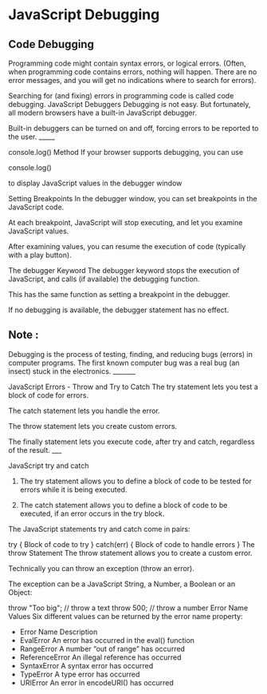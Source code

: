 # JavaScript Debugging

## Code Debugging

Programming code might contain syntax errors, or logical errors. (Often, when programming code contains errors, nothing will happen. There are no error messages, and you will get no indications where to search for errors).

Searching for (and fixing) errors in programming code is called code debugging.
JavaScript Debuggers
Debugging is not easy. But fortunately, all modern browsers have a built-in JavaScript debugger.

Built-in debuggers can be turned on and off, forcing errors to be reported to the user. _____

console.log() Method
If your browser supports debugging, you can use

console.log()

to display JavaScript values in the debugger window

Setting Breakpoints
In the debugger window, you can set breakpoints in the JavaScript code.

At each breakpoint, JavaScript will stop executing, and let you examine JavaScript values.

After examining values, you can resume the execution of code (typically with a play button).

The debugger Keyword
The debugger keyword stops the execution of JavaScript, and calls (if available) the debugging function.

This has the same function as setting a breakpoint in the debugger.

If no debugging is available, the debugger statement has no effect.

## Note :

Debugging is the process of testing, finding, and reducing bugs (errors) in computer programs. The first known computer bug was a real bug (an insect) stuck in the electronics. _______

JavaScript Errors - Throw and Try to Catch
The try statement lets you test a block of code for errors.

The catch statement lets you handle the error.

The throw statement lets you create custom errors.

The finally statement lets you execute code, after try and catch, regardless of the result. ___

JavaScript try and catch

1. The try statement allows you to define a block of code to be tested for errors while it is being executed.

2. The catch statement allows you to define a block of code to be executed, if an error occurs in the try block.

The JavaScript statements try and catch come in pairs:

try {
  Block of code to try
}
catch(err) {
  Block of code to handle errors
}
The throw Statement
The throw statement allows you to create a custom error.

Technically you can throw an exception (throw an error).

The exception can be a JavaScript String, a Number, a Boolean or an Object:

throw "Too big";    // throw a text
throw 500;          // throw a number
Error Name Values
Six different values can be returned by the error name property:

* Error Name Description
* EvalError An error has occurred in the eval() function
* RangeError A number “out of range” has occurred
* ReferenceError An illegal reference has occurred
* SyntaxError A syntax error has occurred
* TypeError A type error has occurred
* URIError An error in encodeURI() has occurred
